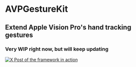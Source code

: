 # AVPGestureKit
## Extend Apple Vision Pro's hand tracking gestures

### Very WIP right now, but will keep updating

[![X Post of the framework in action](https://github.com/AndreasInk/AVPGestureKit/assets/67549402/9754cbd5-7d37-4089-8488-ae381ff980e3)](https://twitter.com/i/status/1770268102590103964)
